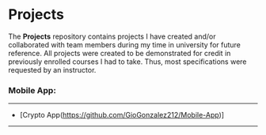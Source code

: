 # Projects

The **Projects** repository contains projects I have created and/or collaborated with team members during my time in university for future reference. All projects were created to be demonstrated for credit in previously enrolled courses I had to take. Thus, most specifications were requested by an instructor.

### Mobile App:
***
* [Crypto App(https://github.com/GioGonzalez212/Mobile-App)]
***

